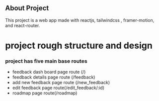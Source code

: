 ## About Project
 This project is a web app made with reactjs, tailwindcss , framer-motion, and  react-router. 

# project rough structure and design
 ### project has five main base routes
  * feedback dash board page route (/)
  * feedback details  page route (/feedback)
  * add new feedback page route (/new_feedback)
  * edit feedback page route(/edit_feedback/:id) 
  * roadmap page route(/roadmap)




 